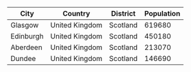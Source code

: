 | City | Country | District | Population |
| --- | --- | --- | --- |
| Glasgow | United Kingdom | Scotland | 619680 |
| Edinburgh | United Kingdom | Scotland | 450180 |
| Aberdeen | United Kingdom | Scotland | 213070 |
| Dundee | United Kingdom | Scotland | 146690 |
